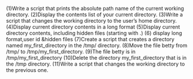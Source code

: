 (1)Write a script that prints the absolute path name of the current working directory.
(2)Display the contents list of your current directory.
(3)Write a script that changes the working directory to the user’s home directory.
(4)Display current directory contents in a long format
(5)Display current directory contents, including hidden files (starting with .)
(6) display long format,user id &hidden files
(7)Create a script that creates a directory named my_first_directory in the /tmp/ directory.
(8)Move the file betty from /tmp/ to /tmp/my_first_directory.
(9)The file betty is in /tmp/my_first_directory
(10)Delete the directory my_first_directory that is in the /tmp directory.
(11)Write a script that changes the working directory to the previous one.
